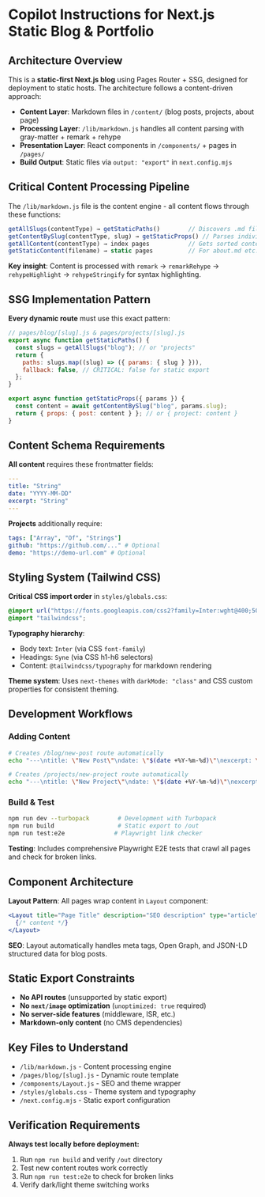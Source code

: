# Copilot Instructions for Next.js Static Blog & Portfolio

## Architecture Overview

This is a **static-first Next.js blog** using Pages Router + SSG, designed for deployment to static hosts. The architecture follows a content-driven approach:

- **Content Layer**: Markdown files in `/content/` (blog posts, projects, about page)
- **Processing Layer**: `/lib/markdown.js` handles all content parsing with gray-matter + remark + rehype
- **Presentation Layer**: React components in `/components/` + pages in `/pages/`
- **Build Output**: Static files via `output: "export"` in `next.config.mjs`

## Critical Content Processing Pipeline

The `/lib/markdown.js` file is the content engine - all content flows through these functions:

```javascript
getAllSlugs(contentType) → getStaticPaths()        // Discovers .md files
getContentBySlug(contentType, slug) → getStaticProps() // Parses individual files
getAllContent(contentType) → index pages           // Gets sorted content lists
getStaticContent(filename) → static pages          // For about.md etc.
```

**Key insight**: Content is processed with `remark` → `remarkRehype` → `rehypeHighlight` → `rehypeStringify` for syntax highlighting.

## SSG Implementation Pattern

**Every dynamic route** must use this exact pattern:

```javascript
// pages/blog/[slug].js & pages/projects/[slug].js
export async function getStaticPaths() {
  const slugs = getAllSlugs("blog"); // or "projects"
  return {
    paths: slugs.map((slug) => ({ params: { slug } })),
    fallback: false, // CRITICAL: false for static export
  };
}

export async function getStaticProps({ params }) {
  const content = await getContentBySlug("blog", params.slug);
  return { props: { post: content } }; // or { project: content }
}
```

## Content Schema Requirements

**All content** requires these frontmatter fields:

```yaml
---
title: "String"
date: "YYYY-MM-DD"
excerpt: "String"
---
```

**Projects** additionally require:

```yaml
tags: ["Array", "Of", "Strings"]
github: "https://github.com/..." # Optional
demo: "https://demo-url.com" # Optional
```

## Styling System (Tailwind CSS)

**Critical CSS import order** in `styles/globals.css`:

```css
@import url("https://fonts.googleapis.com/css2?family=Inter:wght@400;500;600;700&family=Syne:wght@400;500;600;700&display=swap");
@import "tailwindcss";
```

**Typography hierarchy**:

- Body text: `Inter` (via CSS `font-family`)
- Headings: `Syne` (via CSS h1-h6 selectors)
- Content: `@tailwindcss/typography` for markdown rendering

**Theme system**: Uses `next-themes` with `darkMode: "class"` and CSS custom properties for consistent theming.

## Development Workflows

### Adding Content

```bash
# Creates /blog/new-post route automatically
echo "---\ntitle: \"New Post\"\ndate: \"$(date +%Y-%m-%d)\"\nexcerpt: \"Description\"\n---\n\nContent here..." > content/blog/new-post.md

# Creates /projects/new-project route automatically
echo "---\ntitle: \"New Project\"\ndate: \"$(date +%Y-%m-%d)\"\nexcerpt: \"Description\"\ntags: [\"React\"]\n---\n\nContent here..." > content/projects/new-project.md
```

### Build & Test

```bash
npm run dev --turbopack        # Development with Turbopack
npm run build                  # Static export to /out
npm run test:e2e              # Playwright link checker
```

**Testing**: Includes comprehensive Playwright E2E tests that crawl all pages and check for broken links.

## Component Architecture

**Layout Pattern**: All pages wrap content in `Layout` component:

```jsx
<Layout title="Page Title" description="SEO description" type="article">
  {/* content */}
</Layout>
```

**SEO**: Layout automatically handles meta tags, Open Graph, and JSON-LD structured data for blog posts.

## Static Export Constraints

- **No API routes** (unsupported by static export)
- **No `next/image` optimization** (`unoptimized: true` required)
- **No server-side features** (middleware, ISR, etc.)
- **Markdown-only content** (no CMS dependencies)

## Key Files to Understand

- `/lib/markdown.js` - Content processing engine
- `/pages/blog/[slug].js` - Dynamic route template
- `/components/Layout.js` - SEO and theme wrapper
- `/styles/globals.css` - Theme system and typography
- `/next.config.mjs` - Static export configuration

## Verification Requirements

**Always test locally before deployment:**

1. Run `npm run build` and verify `/out` directory
2. Test new content routes work correctly
3. Run `npm run test:e2e` to check for broken links
4. Verify dark/light theme switching works
